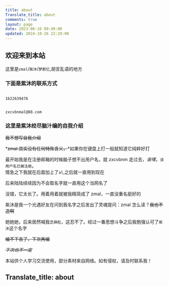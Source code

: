 ```yaml
---
title: about
Translate_title: about
comments: true
layout: page
date: 2023-06-16 09:49:00
updated: 2024-10-26 22:29:00
---
```


## 欢迎来到本站

这里是`zmal`/`紫沐`/`梦断忆`,胡言乱语的地方

### 下面是紫沐的联系方式

```QQ

1622639476

```

```邮箱

zxcvbnmal@88.com

```

### 这里是紫沐绞尽脑汁编的自我介绍

~~我不想写自我介绍~~

*~~zmal 其实没有任何特殊含义，~~*如果你在键盘上打一般就知道它纯粹好打

最开始我是在注册邮箱的时候脑子想不出用户名，就 zxcvbnm 走过去，_诶嘿_，`该用户名已被注册`。<br>情急之下我就在后面加上了`al`,之后就一直用到现在

后来陆陆续续因为不会取名字就一直用这个当网名了<br>

没错，它太长了。用着用着就被我精简成了 zmal，一直没重名挺好的

紫沐是我一个光遇好友在问到我名字之后发出了灵魂提问：zmal 怎么读？~~我也不造啊~~

她她她，后来居然喊我`芝麻粒`，这忍不了。经过一番思想斗争之后我勉强认可了`紫沐`这个名字

~~编不下去了，下次再编~~

_~~下次也不一定~~_

本站供个人学习交流使用，部分素材来自网络。如有侵权，请及时联系我！

## Translate_title: about
